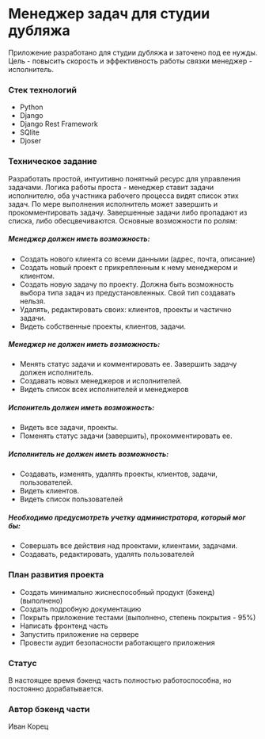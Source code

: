 # Менеджер задач для студии дубляжа

Приложение разработано для студии дубляжа и заточено под ее нужды. Цель - повысить скорость и эффективность работы связки менеджер - исполнитель.
### Стек технологий
- Python
- Django
- Django Rest Framework
- SQlite
- Djoser

### Техническое задание

Разработать простой, интуитивно понятный ресурс для управления задачами. Логика работы проста - менеджер ставит задачи исполнителю, оба участника рабочего процесса видят список этих задач. По мере выполнения исполнитель может завершить и прокомментировать задачу. Завершенные задачи либо пропадают из списка, либо обесцвечиваются.
Основные возможности по ролям:
##### Менеджер должен иметь возможность:
- Создать нового клиента со всеми данными (адрес, почта, описание)
- Создать новый проект с прикрепленным к нему менеджером и клиентом.
- Создать новую задачу по проекту. Должна быть возможность выбора типа задач из предустановленных. Свой тип создавать нельзя.
- Удалять, редактировать своих: клиентов, проекты и частично задачи.
- Видеть собственные проекты, клиентов, задачи.
##### Менеджер не должен иметь возможность:
- Менять статус задачи и комментировать ее. Завершить задачу должен исполнитель.
- Создавать новых менеджеров и исполнителей.
- Видеть список всех исполнителей и менеджеров
##### Испонитель должен иметь возможность:
- Видеть все задачи, проекты.
- Поменять статус задачи (завершить), прокомментировать ее.
##### Исполнитель не должен иметь возможность:
- Создавать, изменять, удалять проекты, клиентов, задачи, пользователей.
- Видеть клиентов.
- Видеть список пользователей
##### Необходимо предусмотреть учетку администратора, который мог бы:
- Совершать все действия над проектами, клиентами, задачами.
- Создавать, редактировать, удалять пользователей

### План развития проекта
- Создать минимально жиснеспособный продукт (бэкенд) (выполнено)
- Создать подробную документацию
- Покрыть приложение тестами (выполнено, степень покрытия - 95%)
- Написать фронтенд часть
- Запустить приложение на сервере
- Провести аудит безопасности работающего приложения

### Статус
В настоящее время бэкенд часть полностью работоспособна, но постоянно дорабатывается.

### Автор бэкенд части

Иван Корец
